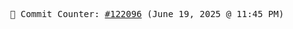 <p align="center">
    <samp>
        📮 Commit Counter: <a href="https://github.com/Javascript-void0/Javascript-void0/commits/main">#122096</a> (June 19, 2025 @ 11:45 PM)
    </samp>
</p>